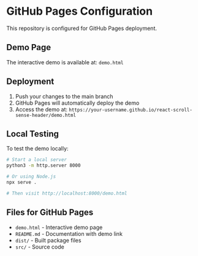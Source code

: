# GitHub Pages Configuration

This repository is configured for GitHub Pages deployment.

## Demo Page

The interactive demo is available at: `demo.html`

## Deployment

1. Push your changes to the main branch
2. GitHub Pages will automatically deploy the demo
3. Access the demo at: `https://your-username.github.io/react-scroll-sense-header/demo.html`

## Local Testing

To test the demo locally:

```bash
# Start a local server
python3 -m http.server 8000

# Or using Node.js
npx serve .

# Then visit http://localhost:8000/demo.html
```

## Files for GitHub Pages

- `demo.html` - Interactive demo page
- `README.md` - Documentation with demo link
- `dist/` - Built package files
- `src/` - Source code
